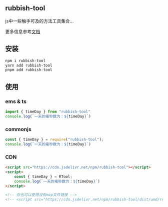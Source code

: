 ## rubbish-tool

js中一些触手可及的方法工具集合...

更多信息参考[文档](https://fidelyiu.github.io/rubbish-tool-js/)

## 安装

```bash
npm i rubbish-tool
yarn add rubbish-tool
pnpm add rubbish-tool
```

## 使用
### ems & ts
```js
import { timeDay } from "rubbish-tool"
console.log(`一天的毫秒数为：${timeDay}`)
```


### commonjs
```js
const { timeDay } = require("rubbish-tool");
console.log(`一天的毫秒数为：${timeDay}`)
```


### CDN
```html
<script src="https://cdn.jsdelivr.net/npm/rubbish-tool"></script>
<script>
    const { timeDay } = RTool;
    console.log(`一天的毫秒数为：${timeDay}`)
</script>

<!-- 你也可以使用没有map文件链接 -->
<!-- <script src="https://cdn.jsdelivr.net/npm/rubbish-tool/dist/umd/rubbish-tool.min.nomap.js"></script> -->
```